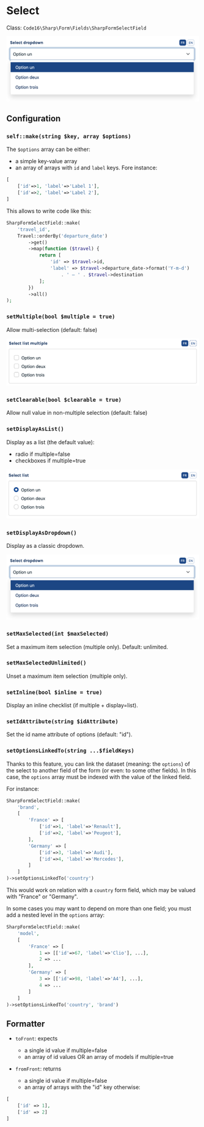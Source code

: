 # Select

Class: `Code16\Sharp\Form\Fields\SharpFormSelectField`

![Example](./select-dropdown-v8.png)

## Configuration

### `self::make(string $key, array $options)`

The `$options` array can be either:

- a simple key-value array
- an array of arrays with `id` and `label` keys. Fore instance:

```php
[
    ['id'=>1, 'label'=>'Label 1'],
    ['id'=>2, 'label'=>'Label 2'],
]
```

This allows to write code like this:

```php
SharpFormSelectField::make(
    'travel_id',
    Travel::orderBy('departure_date')
        ->get()
        ->map(function ($travel) {
            return [
                'id' => $travel->id,
                'label' => $travel->departure_date->format('Y-m-d') 
                    . ' — ' . $travel->destination
            ];
        })
        ->all()
);
```

### `setMultiple(bool $multiple = true)`

Allow multi-selection (default: false)

![Example](./select-checkboxes-v8.png)


### `setClearable(bool $clearable = true)`

Allow null value in non-multiple selection (default: false)

### `setDisplayAsList()`

Display as a list (the default value):

- radio if multiple=false
- checkboxes if multiple=true

![Example](./select-radios-v8.png)

### `setDisplayAsDropdown()`

Display as a classic dropdown.

![Example](./select-dropdown-v8.png)

### `setMaxSelected(int $maxSelected)`

Set a maximum item selection (multiple only).
Default: unlimited.

### `setMaxSelectedUnlimited()`

Unset a maximum item selection (multiple only).

### `setInline(bool $inline = true)`

Display an inline checklist (if multiple + display=list).

### `setIdAttribute(string $idAttribute)`

Set the id name attribute of options (default: "id").

### `setOptionsLinkedTo(string ...$fieldKeys)`

Thanks to this feature, you can link the dataset (meaning: the `options`) of the select to another field of the form (or even: to some other fields). In this case, the `options` array must be indexed with the value of the linked field.

For instance:

```php
SharpFormSelectField::make(
    'brand',
    [
        'France' => [
            ['id'=>1, 'label'=>'Renault'],
            ['id'=>2, 'label'=>'Peugeot'],
        ], 
        'Germany' => [
            ['id'=>3, 'label'=>'Audi'],
            ['id'=>4, 'label'=>'Mercedes'],
        ]
    ]
)->setOptionsLinkedTo('country')
```

This would work on relation with a `country` form field, which may be valued with "France" or "Germany".

In some cases you may want to depend on more than one field; you must add a nested level in the `options` array:

```php
SharpFormSelectField::make(
    'model',
    [
        'France' => [
            1 => [['id'=>67, 'label'=>'Clio'], ...],
            2 => ...
        ], 
        'Germany' => [
            3 => [['id'=>98, 'label'=>'A4'], ...],
            4 => ...
        ]
    ]
)->setOptionsLinkedTo('country', 'brand')
```

## Formatter

- `toFront`: expects
	- a single id value if multiple=false
	- an array of id values OR an array of models if multiple=true

- `fromFront`: returns
	- a single id value if multiple=false
	- an array of arrays with the "id" key otherwise:

```php
[
    ['id' => 1],
    ['id' => 2]
]
```
